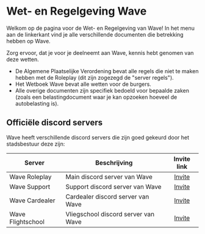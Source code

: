 # Wet- en Regelgeving Wave

Welkom op de pagina voor de Wet- en Regelgeving van Wave!
In het menu aan de linkerkant vind je alle verschillende documenten die betrekking hebben op Wave.

Zorg ervoor, dat je voor je deelneemt aan Wave, kennis hebt genomen van deze wetten.

- De Algemene Plaatselijke Verordening bevat alle regels die niet te maken hebben met de Roleplay (dit zijn zogezegd de "server regels").
- Het Wetboek Wave bevat alle wetten voor de burgers.
- Alle overige documenten zijn specifiek bedoeld voor bepaalde zaken (zoals een belastingdocument waar je kan opzoeken hoeveel de autobelasting is).

## Officiële discord servers

Wave heeft verschillende discord servers die zijn goed gekeurd door het stadsbestuur deze zijn:

| Server | Beschrijving | Invite link |
|---|---|:---:|
|Wave Roleplay| Main discord server van Wave | [Invite](https://discord.gg/wrp) |
|Wave Support| Support discord server van Wave | [Invite](https://discord.gg/5vDsktG9Qn) |
|Wave Cardealer| Cardealer discord server van Wave | [Invite](https://discord.gg/UcCG2kn) |
|Wave Flightschool| Vliegschool discord server van Wave | [Invite](https://discord.gg/JMrvTrZqcz) |